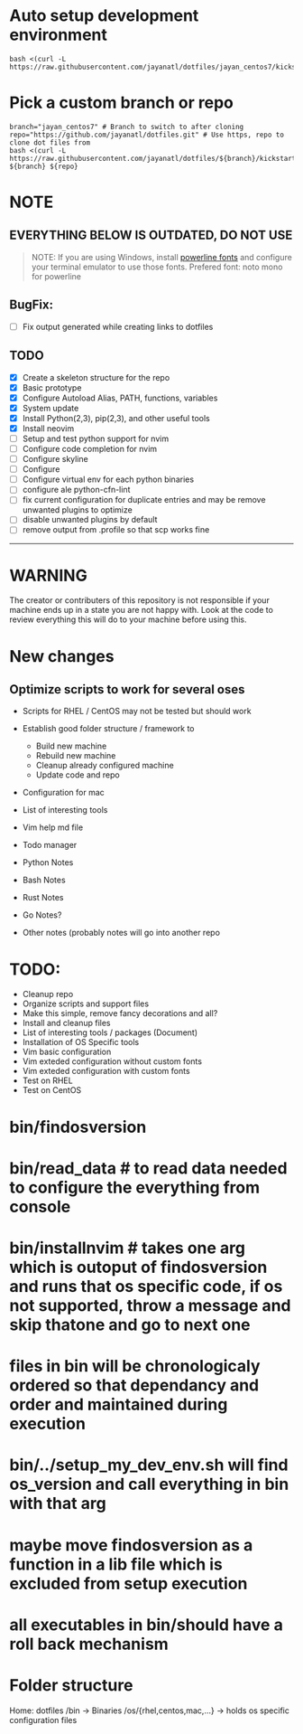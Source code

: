 # Auto setup development environment

```
bash <(curl -L https://raw.githubusercontent.com/jayanatl/dotfiles/jayan_centos7/kickstart.sh)
```

# Pick a custom branch or repo
```
branch="jayan_centos7" # Branch to switch to after cloning
repo="https://github.com/jayanatl/dotfiles.git" # Use https, repo to clone dot files from
bash <(curl -L https://raw.githubusercontent.com/jayanatl/dotfiles/${branch}/kickstart.sh) ${branch} ${repo}
```

# NOTE

## EVERYTHING BELOW IS OUTDATED, DO NOT USE


>NOTE: If you are using Windows, install [powerline fonts](https://github.com/powerline/fonts) and configure your terminal emulator to use those fonts.
>Prefered font: noto mono for powerline

## BugFix:
- [ ] Fix output generated while creating links to dotfiles


## TODO
- [x] Create a skeleton structure for the repo
- [x] Basic prototype
- [x] Configure Autoload Alias, PATH, functions, variables
- [x] System update
- [x] Install Python(2,3), pip(2,3), and other useful tools
- [x] Install neovim
- [ ] Setup and test python support for nvim
- [ ] Configure code completion for nvim
- [ ] Configure skyline
- [ ] Configure 
- [ ] Configure virtual env for each python binaries
- [ ] configure ale python-cfn-lint
- [ ] fix current configuration for duplicate entries and may be remove unwanted plugins to optimize
- [ ] disable unwanted plugins by default
- [ ] remove output from .profile so that scp works fine

---
# WARNING
The creator or contributers of this repository is not responsible if your machine ends up in a state you are not happy with. Look at the code to review everything this will do to your machine before using this.

# New changes

## Optimize scripts to work for several oses
- Scripts for RHEL / CentOS may not be tested but should work
- Establish good folder structure / framework to
  - Build new machine
  - Rebuild new machine
  - Cleanup already configured machine
  - Update code and repo

- Configuration for mac

- List of interesting tools

- Vim help md file

- Todo manager

- Python Notes

- Bash Notes

- Rust Notes

- Go Notes?

- Other notes (probably notes will go into another repo

# TODO:
  - Cleanup repo
  - Organize scripts and support files
  - Make this simple, remove fancy decorations and all?
  - Install and cleanup files
  - List of interesting tools / packages (Document)
  - Installation of OS Specific tools
  - Vim basic configuration
  - Vim exteded configuration without custom fonts
  - Vim exteded configuration with custom fonts
  - Test on RHEL
  - Test on CentOS

# bin/findosversion
# bin/read_data # to read data needed to configure the everything from console
# bin/installnvim # takes one arg which is outoput of findosversion and runs that os specific code, if os not supported, throw a message and skip thatone and go to next one
# files in bin will be chronologicaly ordered so that dependancy and order and maintained during execution
# bin/../setup_my_dev_env.sh will find os_version and call everything in bin with that arg
# maybe move findosversion as a function in a lib file which is excluded from setup execution
# all executables in bin/should have a roll back mechanism 

# Folder structure
  Home: dotfiles
  /bin -> Binaries
  /os/{rhel,centos,mac,...} -> holds os specific configuration files

